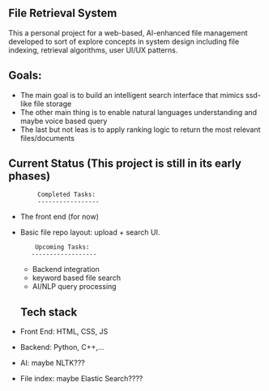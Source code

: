 ## File Retrieval System
This a personal project for a web-based, AI-enhanced file management developed 
to sort of explore concepts in system design including file indexing, retrieval algorithms, user UI/UX patterns.

## Goals:
- The main goal is to build an intelligent search interface that mimics ssd-like file storage
- The other main thing is to enable natural languages understanding and maybe voice based query
- The last but not leas is to apply ranking logic to return the most relevant files/documents

## Current Status (This project is still in its early phases)
            Completed Tasks:
            -----------------
- The front end (for now)
- Basic file repo layout: upload + search UI.

          Upcoming Tasks:
         ------------------
  - Backend integration
  - keyword based file search
  - AI/NLP query processing

  ## Tech stack
- Front End: HTML, CSS, JS
- Backend: Python, C++,...
- AI: maybe NLTK???
- File index: maybe Elastic Search????

  
